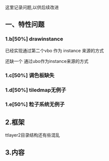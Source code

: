 这里记录问题,以供后续改进

## 一、特性问题

### 1.b[50%] drawinstance

已经实现通过第二个vbo 作为 instance 来源的方式

还缺一个 通过ubo作为instance来源的方式

### 1.c[50%] 调色板缺失

### 1.d[50%] tiledmap无例子

### 1.e[50%] 粒子系统无例子

## 2.框架

ttlayer2目录结构还有些混乱

## 3.内容


